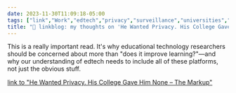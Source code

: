 ```yaml
---
date: 2023-11-30T11:09:18-05:00
tags: ["link","Work","edtech","privacy","surveillance","universities","datafication","Fight for the Future","Canvas","Kyle Jones"]
title: "🔗 linkblog: my thoughts on 'He Wanted Privacy. His College Gave Him None – The Markup'"
---
```

This is a really important read. It's why educational technology researchers should be concerned about more than "does it improve learning?"—and why our understanding of edtech needs to include all of these platforms, not just the obvious stuff.

[link to "He Wanted Privacy. His College Gave Him None – The Markup"](https://themarkup.org/machine-learning/2023/11/30/he-wanted-privacy-his-college-gave-him-none)